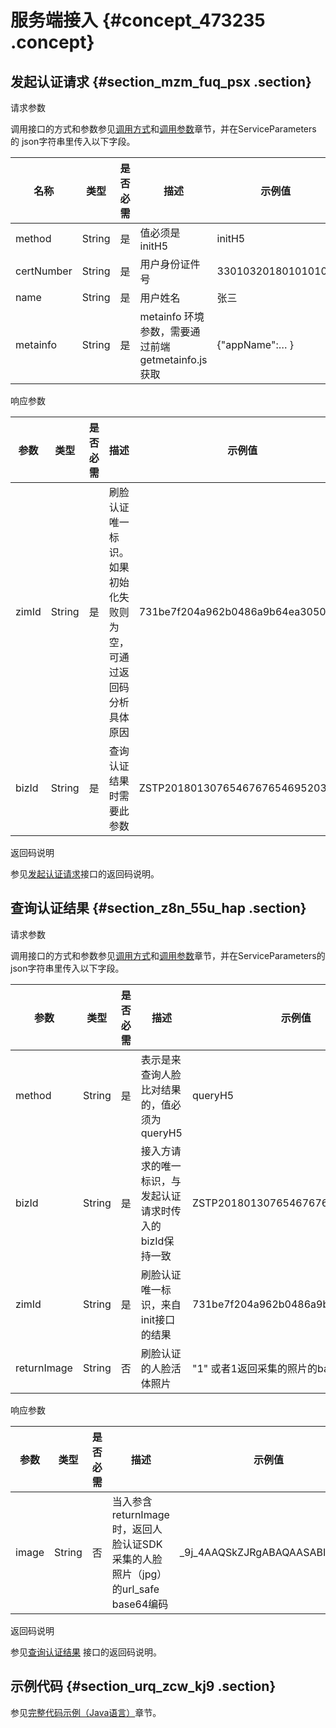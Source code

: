 # 服务端接入 {#concept_473235 .concept}

## 发起认证请求 {#section_mzm_fuq_psx .section}

请求参数

调用接口的方式和参数参见[调用方式](cn.zh-CN/开发指南/接入实人认证/无线SDK+服务端接入/服务端接入指南.md#call-method)和[调用参数](cn.zh-CN/开发指南/接入实人认证/无线SDK+服务端接入/服务端接入指南.md#public-parameter)章节，并在ServiceParameters 的 json字符串里传入以下字段。

|名称|类型|是否必需|描述|示例值|
|--|--|----|--|---|
|method|String|是|值必须是initH5|initH5|
|certNumber|String|是|用户身份证件号|33010320180101010X|
|name|String|是|用户姓名|张三|
|metainfo|String|是|metainfo 环境参数，需要通过前端getmetainfo.js获取|\{"appName":… \}|

响应参数

|参数|类型|是否必需|描述|示例值|
|--|--|----|--|---|
|zimId|String|是|刷脸认证唯一标识。如果初始化失败则为空，可通过返回码分析具体原因|731be7f204a962b0486a9b64ea3050ae|
|bizId|String|是|查询认证结果时需要此参数|ZSTP2018013076546767654695203625|

返回码说明

参见[发起认证请求](cn.zh-CN/开发指南/接入实人认证/无线SDK+服务端接入/服务端接入指南.md#section_gnq_5d4_1gb)接口的返回码说明。

## 查询认证结果 {#section_z8n_55u_hap .section}

请求参数

调用接口的方式和参数参见[调用方式](cn.zh-CN/开发指南/接入实人认证/无线SDK+服务端接入/服务端接入指南.md#call-method)和[调用参数](cn.zh-CN/开发指南/接入实人认证/无线SDK+服务端接入/服务端接入指南.md#public-parameter)章节，并在ServiceParameters的json字符串里传入以下字段。

|参数|类型|是否必需|描述|示例值|
|--|--|----|--|---|
|method|String|是|表示是来查询人脸比对结果的，值必须为queryH5|queryH5|
|bizId|String|是|接入方请求的唯一标识，与发起认证请求时传入的bizId保持一致|ZSTP2018013076546767654695203625|
|zimId|String|是|刷脸认证唯一标识，来自init接口的结果|731be7f204a962b0486a9b64ea3050ae|
|returnImage|String|否|刷脸认证的人脸活体照片|"1" 或者1返回采集的照片的base64结构）|

响应参数

|参数|类型|是否必需|描述|示例值|
|--|--|----|--|---|
|image|String|否|当入参含returnImage时，返回人脸认证SDK采集的人脸照片（jpg）的url\_safe base64编码|\_9j\_4AAQSkZJRgABAQAASABIAAD....|

返回码说明

参见[查询认证结果](cn.zh-CN/开发指南/接入实人认证/无线SDK+服务端接入/服务端接入指南.md#section_qsw_vd4_1gb) 接口的返回码说明。

## 示例代码 {#section_urq_zcw_kj9 .section}

参见[完整代码示例（Java语言）](cn.zh-CN/开发指南/接入实人认证/无线SDK+服务端接入/服务端接入指南.md#section_wfc_xd4_1gb)章节。


